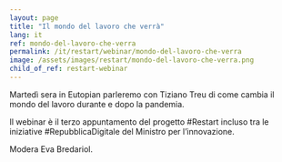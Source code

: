 ```yaml
---
layout: page
title: "Il mondo del lavoro che verrà"
lang: it
ref: mondo-del-lavoro-che-verra
permalink: /it/restart/webinar/mondo-del-lavoro-che-verra
image: /assets/images/restart/mondo-del-lavoro-che-verra.png
child_of_ref: restart-webinar
---
```


Martedì sera in Eutopian parleremo con Tiziano Treu di come cambia il mondo del lavoro durante e dopo la pandemia.

Il webinar è il terzo appuntamento del progetto #Restart incluso tra le iniziative #RepubblicaDigitale del Ministro per l’innovazione.

Modera Eva Bredariol.
